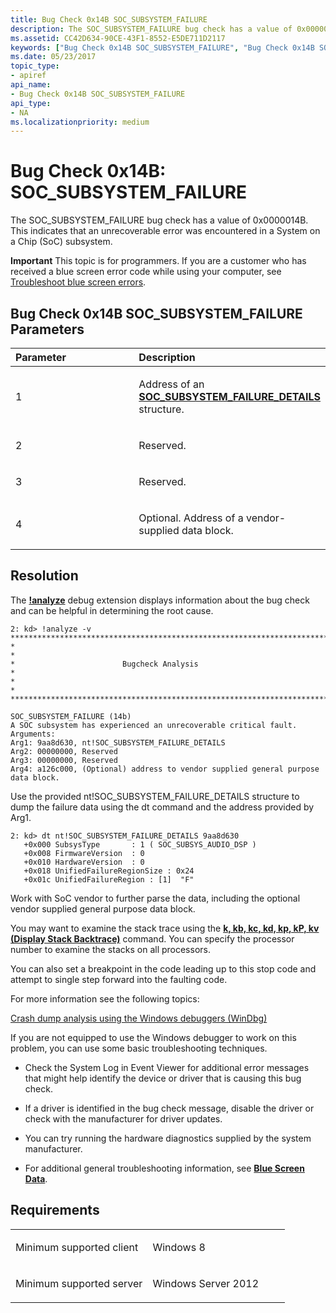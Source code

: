 ```yaml
---
title: Bug Check 0x14B SOC_SUBSYSTEM_FAILURE
description: The SOC_SUBSYSTEM_FAILURE bug check has a value of 0x0000014B. This indicates that an unrecoverable error was encountered in a System on a Chip (SoC) subsystem.
ms.assetid: CC42D634-90CE-43F1-8552-E5DE711D2117
keywords: ["Bug Check 0x14B SOC_SUBSYSTEM_FAILURE", "Bug Check 0x14B SOC_SUBSYSTEM_FAILURE"]
ms.date: 05/23/2017
topic_type:
- apiref
api_name:
- Bug Check 0x14B SOC_SUBSYSTEM_FAILURE
api_type:
- NA
ms.localizationpriority: medium
---
```


# Bug Check 0x14B: SOC\_SUBSYSTEM\_FAILURE


The SOC\_SUBSYSTEM\_FAILURE bug check has a value of 0x0000014B. This indicates that an unrecoverable error was encountered in a System on a Chip (SoC) subsystem.

**Important** This topic is for programmers. If you are a customer who has received a blue screen error code while using your computer, see [Troubleshoot blue screen errors](https://windows.microsoft.com/windows-10/troubleshoot-blue-screen-errors).

## Bug Check 0x14B SOC\_SUBSYSTEM\_FAILURE Parameters


<table>
<colgroup>
<col width="50%" />
<col width="50%" />
</colgroup>
<thead>
<tr class="header">
<th align="left">Parameter</th>
<th align="left">Description</th>
</tr>
</thead>
<tbody>
<tr class="odd">
<td align="left"><p>1</p></td>
<td align="left"><p>Address of an <strong><a href="https://msdn.microsoft.com/library/windows/hardware/dn376404" data-raw-source="[SOC_SUBSYSTEM_FAILURE_DETAILS](https://msdn.microsoft.com/library/windows/hardware/dn376404)">SOC_SUBSYSTEM_FAILURE_DETAILS</a></strong> structure.</p></td>
</tr>
<tr class="even">
<td align="left"><p>2</p></td>
<td align="left"><p>Reserved.</p></td>
</tr>
<tr class="odd">
<td align="left"><p>3</p></td>
<td align="left"><p>Reserved.</p></td>
</tr>
<tr class="even">
<td align="left"><p>4</p></td>
<td align="left"><p>Optional. Address of a vendor-supplied data block.</p></td>
</tr>
</tbody>
</table>

 

Resolution
----------

The [**!analyze**](-analyze.md) debug extension displays information about the bug check and can be helpful in determining the root cause.

```dbgcmd
2: kd> !analyze -v
*******************************************************************************
*                                                                             *
*                        Bugcheck Analysis                                    *
*                                                                             *
*******************************************************************************

SOC_SUBSYSTEM_FAILURE (14b)
A SOC subsystem has experienced an unrecoverable critical fault.
Arguments:
Arg1: 9aa8d630, nt!SOC_SUBSYSTEM_FAILURE_DETAILS
Arg2: 00000000, Reserved
Arg3: 00000000, Reserved
Arg4: a126c000, (Optional) address to vendor supplied general purpose data block.
```

Use the provided nt!SOC\_SUBSYSTEM\_FAILURE\_DETAILS structure to dump the failure data using the dt command and the address provided by Arg1.

```dbgcmd
2: kd> dt nt!SOC_SUBSYSTEM_FAILURE_DETAILS 9aa8d630
   +0x000 SubsysType       : 1 ( SOC_SUBSYS_AUDIO_DSP )
   +0x008 FirmwareVersion  : 0
   +0x010 HardwareVersion  : 0
   +0x018 UnifiedFailureRegionSize : 0x24
   +0x01c UnifiedFailureRegion : [1]  "F"
```

Work with SoC vendor to further parse the data, including the optional vendor supplied general purpose data block.

You may want to examine the stack trace using the [**k, kb, kc, kd, kp, kP, kv (Display Stack Backtrace)**](k--kb--kc--kd--kp--kp--kv--display-stack-backtrace-.md) command. You can specify the processor number to examine the stacks on all processors.

You can also set a breakpoint in the code leading up to this stop code and attempt to single step forward into the faulting code.

For more information see the following topics:

[Crash dump analysis using the Windows debuggers (WinDbg)](crash-dump-files.md)

If you are not equipped to use the Windows debugger to work on this problem, you can use some basic troubleshooting techniques.

-   Check the System Log in Event Viewer for additional error messages that might help identify the device or driver that is causing this bug check.

-   If a driver is identified in the bug check message, disable the driver or check with the manufacturer for driver updates.

-   You can try running the hardware diagnostics supplied by the system manufacturer.

-   For additional general troubleshooting information, see [**Blue Screen Data**](blue-screen-data.md).

Requirements
------------

<table>
<colgroup>
<col width="50%" />
<col width="50%" />
</colgroup>
<tbody>
<tr class="odd">
<td align="left"><p>Minimum supported client</p></td>
<td align="left"><p>Windows 8</p></td>
</tr>
<tr class="even">
<td align="left"><p>Minimum supported server</p></td>
<td align="left"><p>Windows Server 2012</p></td>
</tr>
</tbody>
</table>

 

 




